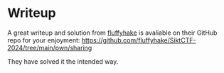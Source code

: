 # Writeup

A great writeup and solution from [fluffyhake](https://github.com/fluffyhake) is avaliable on their GitHub repo for your enjoyment: https://github.com/fluffyhake/SiktCTF-2024/tree/main/pwn/sharing

They have solved it the intended way.
